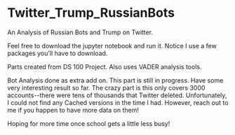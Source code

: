 # Twitter_Trump_RussianBots
An Analysis of Russian Bots and Trump on Twitter.

Feel free to download the jupyter notebook and run it. Notice I use a few packages you'll have to  download. 

Parts created from DS 100 Project. Also uses VADER analysis tools. 

Bot Analysis done as extra add on. This part is still in progress. Have some very interesting result so far. The crazy part is this only covers 3000 accounts--there were tens of thousands that Twitter deleted. Unfortunately, I could not find any Cached versions in the time I had. However, reach out to me if you happen to have more data on them!

Hoping for more time once school gets a little less busy!
